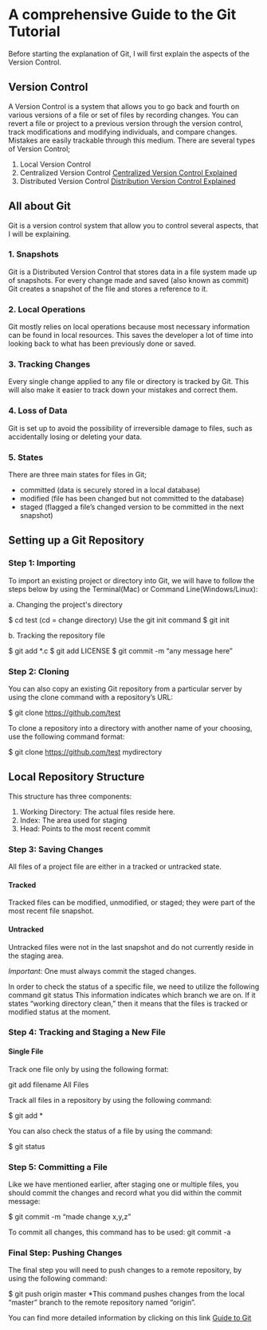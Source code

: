 # A comprehensive Guide to the Git Tutorial

Before starting the explanation of Git, I will first explain the aspects of the Version Control.

## Version Control

A Version Control is a system that allows you to go back and fourth on various versions of a file or set of files by recording changes. You can revert a file or project to a previous version through the version control, track modifications and modifying individuals, and compare changes. Mistakes are easily trackable through this medium.
There are several types of Version Control;

1. Local Version Control
2. Centralized Version Control [Centralized Version Control Explained](https://www.edureka.co/blog/wp-content/uploads/2016/11/Centralized-Version-Control-System-Workflow-What-Is-Git-Edureka.png)
3. Distributed Version Control [Distribution Version Control Explained](https://www.edureka.co/blog/wp-content/uploads/2016/11/Distributed-Version-Control-System-Workflow-What-Is-Git-Edureka.png)

## All about Git

Git is a version control system that allow you to control several aspects, that I will be explaining.

### 1. Snapshots

Git is a Distributed Version Control that stores data in a file system made up of snapshots. For every change made and saved (also known as commit) Git creates a snapshot of the file and stores a reference to it.

### 2. Local Operations

Git mostly relies on local operations because most necessary information can be found in local resources. This saves the developer a lot of time into looking back to what has been previously done or saved.

### 3. Tracking Changes

Every single change applied to any file or directory is tracked by Git. This will also make it easier to track down your mistakes and correct them.

### 4. Loss of Data

Git is set up to avoid the possibility of irreversible damage to files, such as accidentally losing or deleting your data.

### 5. States

There are three main states for files in Git;

- committed (data is securely stored in a local database)
- modified (file has been changed but not committed to the database)
- staged (flagged a file’s changed version to be committed in the next snapshot)

## Setting up a Git Repository

### Step 1: Importing

To import an existing project or directory into Git, we will have to follow the steps below by using the Terminal(Mac) or Command Line(Windows/Linux):

a. Changing the project's directory

$ cd test (cd = change directory)
Use the git init command
$ git init

b. Tracking the repository file

$ git add *.c
$ git add LICENSE
$ git commit -m “any message here”

### Step 2: Cloning

You can also copy an existing Git repository from a particular server by using the clone command with a repository’s URL:

$ git clone https://github.com/test

To clone a repository into a directory with another name of your choosing, use the following command format:

$ git clone https://github.com/test mydirectory

## Local Repository Structure

This structure has three components:

1. Working Directory: The actual files reside here.
2. Index: The area used for staging
3. Head: Points to the most recent commit

### Step 3: Saving Changes

All files of a project file are either in a tracked or untracked state.

#### Tracked

Tracked files can be modified, unmodified, or staged; they were part of the most recent file snapshot.

#### Untracked

Untracked files were not in the last snapshot and do not currently reside in the staging area.

*Important:* One must always commit the staged changes.

In order to check the status of a specific file, we need to utilize the following command
git status
This information indicates which branch we are on. If it states “working directory clean,” then it means that the files is tracked or modified status at the moment. 

### Step 4: Tracking and Staging a New File

#### Single File

Track one file only by using the following format:

git add filename
All Files

Track all files in a repository by using the following command:

$ git add *

You can also check the status of a file by using the command:

$ git status

### Step 5: Committing a File

Like we have mentioned earlier, after staging one or multiple files, you should commit the changes and record what you did within the commit message:

$ git commit -m “made change x,y,z”

To commit all changes, this command has to be used:
 git commit -a

### Final Step: Pushing Changes

The final step you will need to push changes to a remote repository, by using the following command:

$ git push origin master
*This command pushes changes from the local “master” branch to the remote repository named “origin”.

You can find more detailed information by clicking on this link [Guide to Git](https://blog.udemy.com/git-tutorial-a-comprehensive-guide/#1)